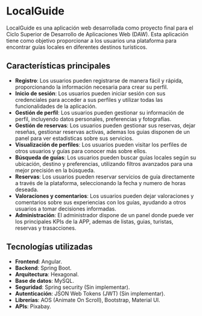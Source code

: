 # LocalGuide

LocalGuide es una aplicación web desarrollada como proyecto final para el Ciclo Superior de Desarrollo de Aplicaciones Web (DAW). Esta aplicación tiene como objetivo proporcionar a los usuarios una plataforma para encontrar guías locales en diferentes destinos turísticos.

## Características principales

- **Registro**: Los usuarios pueden registrarse de manera fácil y rápida, proporcionando la información necesaria para crear su perfil.
- **Inicio de sesión**: Los usuarios pueden iniciar sesión con sus credenciales para acceder a sus perfiles y utilizar todas las funcionalidades de la aplicación.
- **Gestión de perfil**: Los usuarios pueden gestionar su información de perfil, incluyendo datos personales, preferencias y fotografías.
- **Gestión de reservas**: Los usuarios pueden gestionar sus reservas, dejar reseñas, gestionar reservas activas, ademas los guias disponen de un panel para ver estadisticas sobre sus servicios.
- **Visualización de perfiles**: Los usuarios pueden visitar los perfiles de otros usuarios y guías para conocer más sobre ellos.
- **Búsqueda de guías**: Los usuarios pueden buscar guías locales según su ubicación, destino y preferencias, utilizando filtros avanzados para una mejor precisión en la búsqueda.
- **Reservas**: Los usuarios pueden reservar servicios de guía directamente a través de la plataforma, seleccionando la fecha y numero de horas deseada.
- **Valoraciones y comentarios**: Los usuarios pueden dejar valoraciones y comentarios sobre sus experiencias con los guías, ayudando a otros usuarios a tomar decisiones informadas.
- **Administración**: El administrador dispone de un panel donde puede ver los principales KPIs de la APP, ademas de listas, guias, turistas, reservas y trasacciones.

## Tecnologías utilizadas

- **Frontend**: Angular.
- **Backend**: Spring Boot.
- **Arquitectura**: Hexagonal.
- **Base de datos**: MySQL.
- **Seguridad**: Spring security (Sin implementar).
- **Autenticación**: JSON Web Tokens (JWT) (Sin implementar).
- **Librerías**: AOS (Animate On Scroll), Bootstrap, Material UI.
- **APIs**: Pixabay.



